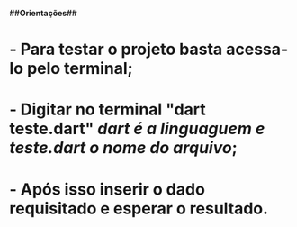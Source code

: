**##Orientações##**

# - Para testar o projeto basta acessa-lo pelo terminal;

# - Digitar no terminal "dart teste.dart" _dart é a linguaguem e teste.dart o nome do arquivo_;

# - Após isso inserir o dado requisitado e esperar o resultado.
